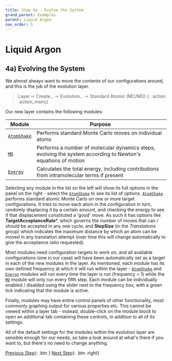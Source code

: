 ```yaml
---
title: Step 4a - Evolve the System
grand_parent: Examples
parent: Liquid Argon
nav_order: 5
---
```

# Liquid Argon

## 4a) Evolving the System

We almost always want to move the contents of our configurations around, and this is the job of the evolution layer.

> Layer &#8680; Create... &#8680; Evolution... &#8680; Standard Atomic (MC/MD)
{: .action .action_menu}

Our new layer contains the following modules:

| Module | Purpose |
|--------|---------|
| [`AtomShake`](../../userguide/modules/atomshake) | Performs standard Monte Carlo moves on individual atoms |
| [`MD`](../../userguide/modules/md) | Performs a number of molecular dynamics steps, evolving the system according to Newton's equations of motion |
| [`Energy`](../../userguide/modules/energy) | Calculates the total energy, including contributions from intramolecular terms if present |

Selecting any module in the list on the left will show its full options in the panel on the right - select the [`AtomShake`](../../userguide/modules/atomshake) to see its list of options. [`AtomShake`](../../userguide/modules/atomshake) performs standard atomic Monte Carlo on one or more target configurations. It tries to move each atom in the configuration in turn, randomly displacing it by a certain amount, and checking the energy to see if that displacement constituted a 'good' move. As such it has options like **TargetAcceptanceRate***, which governs the number of moves that can / should be accepted in any one cycle, and **StepSize** (in the _Translations_ group) which indicates the maximum distance by which an atom can be moved in any translation attempt (over time this will change automatically to give the acceptance ratio requested).

Most modules need configuration targets to work on, and all available configurations (one in our case) will have been automatically set as a target in each of the new modules in the layer. As mentioned, each module has its own defined frequency at which it will run within the layer - [`AtomShake`](../../userguide/modules/atomshake) and [`Energy`](../../userguide/modules/energy) modules will run every time the layer is run (frequency = 1) while the [`MD`](../../userguide/modules/md) module will only run every fifth step. Each module can be individually enabled / disabled using the slider next to the frequency box, with a green tick indicating that the module is active.

Finally, modules may have entire control panels of other functionality, most commonly graphing output for various properties etc. This cannot be viewed within a layer tab - instead, double-click on the module block to open an additional tab containing these controls, in addition to all of its settings.

All of the default settings for the modules within the evolution layer are sensible enough for our needs, so take a look around at what's there if you want to, but there's no need to change anything.

[Previous Step](step4.md){: .btn }   [Next Step](step4b.md){: .btn .right}
